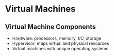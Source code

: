 # Virtual Machines

## Virtual Machine Components
* Hardware: processors, memory, I/O, storage
* Hypervisor: maps virtual and physical resources 
* Virtual machines with unique operating systems
